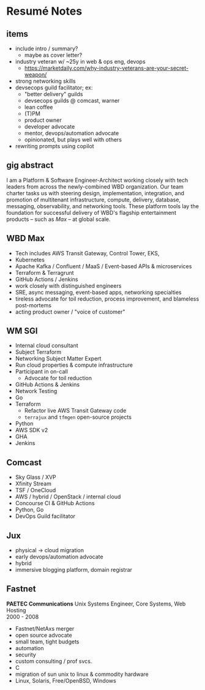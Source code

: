 # Resumé Notes

## items

* include intro / summary?
  * maybe as cover letter?
* industry veteran w/ ~25y in web & ops eng, devops
  * <https://marketdaily.com/why-industry-veterans-are-your-secret-weapon/>
* strong networking skills
* devsecops guild facilitator; ex:
  * "better delivery" guilds
  * devsecops guilds @ comcast, warner
  * lean coffee
  * (T)PM
  * product owner
  * developer advocate
  * mentor, devops/automation advocate
  * opinionated, but plays well with others
* rewriting prompts using copilot

## gig abstract

I am a Platform & Software Engineer-Architect working closely with tech
leaders from across the newly-combined WBD organization. Our team charter
tasks us with steering design, implementation, integration, and promotion of
multitenant infrastructure, compute, delivery, database, messaging,
observability, and networking tools. These platform tools lay the foundation
for successful delivery of WBD's flagship entertainment products – such as _Max_
– at global scale.

## WBD Max

* Tech includes AWS Transit Gateway, Control Tower, EKS,
* Kubernetes
* Apache Kafka / Confluent / MaaS / Event-based APIs & microservices
* Terraform & Terragrunt
* GitHub Actions / Jenkins
* work closely with distinguished engineers
* SRE, async messaging, event-based apps, networking specialties
* tireless advocate for toil reduction, process improvement, and blameless post-mortems
* acting product owner / "voice of customer"

## WM SGI

* Internal cloud consultant
* Subject Terraform
* Networking Subject Matter Expert
* Run cloud properties & compute infrastructure
* Participant in on-call
  * Advocate for toil reduction
* GitHub Actions & Jenkins
* Network Testing
* Go
* Terraform
  * Refactor live AWS Transit Gateway code
  * `terrajux` and `tfmgen` open-source projects
* Python
* AWS SDK v2
* GHA
* Jenkins

## Comcast

* Sky Glass / XVP
* Xfinity Stream
* TSF / OneCloud
* AWS / hybrid / OpenStack / internal cloud
* Concourse CI & GitHub Actions
* Python, Go
* DevOps Guild facilitator

## Jux

* physical -> cloud migration
* early devops/automation advocate
* hybrid
* immersive blogging platform, domain registrar

## Fastnet

**PAETEC Communications**
Unix Systems Engineer, Core Systems, Web Hosting  
2000 - 2008

* Fastnet/NetAxs merger
* open source advocate
* small team, tight budgets
* automation
* security
* custom consulting / prof svcs.
* C
* migration of sun unix to linux & commodity hardware
* Linux, Solaris, Free/OpenBSD, Windows
